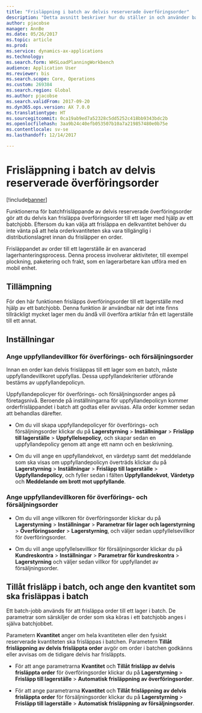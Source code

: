 ```yaml
---
title: "Frisläppning i batch av delvis reserverade överföringsorder"
description: "Detta avsnitt beskriver hur du ställer in och använder batchfrisläppning av delvis reserverade överföringsorder från en mobil enhet."
author: pjacobse
manager: AnnBe
ms.date: 05/26/2017
ms.topic: article
ms.prod: 
ms.service: dynamics-ax-applications
ms.technology: 
ms.search.form: WHSLoadPlanningWorkbench
audience: Application User
ms.reviewer: bis
ms.search.scope: Core, Operations
ms.custom: 269384
ms.search.region: Global
ms.author: pjacobse
ms.search.validFrom: 2017-09-20
ms.dyn365.ops.version: AX 7.0.0
ms.translationtype: HT
ms.sourcegitcommit: 0ca19ab9ed7a52328c5dd5252c418bb9343bdc2b
ms.openlocfilehash: 3aa9b24c40efb053507b10a7a219857480e0b75e
ms.contentlocale: sv-se
ms.lasthandoff: 12/14/2017

---
```


# <a name="batch-release-of-partially-reserved-transfer-orders"></a>Frisläppning i batch av delvis reserverade överföringsorder

[!include[banner](../includes/banner.md)]

Funktionerna för batchfrisläppande av delvis reserverade överföringsorder gör att du delvis kan frisläppa överföringsorder till ett lager med hjälp av ett batchjobb.
Eftersom du kan välja att frisläppa en delkvantitet behöver du inte vänta på att hela orderkvantiteten ska vara tillgänglig i distributionslagret innan du frisläpper en order.

Frisläppandet av order till ett lagerställe är en avancerad lagerhanteringsprocess. Denna process involverar aktiviteter, till exempel plockning, paketering och frakt, som en lagerarbetare kan utföra med en mobil enhet.

## <a name="where-it-applies"></a>Tillämpning

För den här funktionen frisläpps överföringsorder till ett lagerställe med hjälp av ett batchjobb. Denna funktion är användbar när det inte finns tillräckligt mycket lager men du ändå vill överföra artiklar från ett lagerställe till ett annat.

## <a name="how-it-is-set-up"></a>Inställningar

### <a name="specify-fulfillment-criteria-for-transfer-orders-and-sales-orders"></a>Ange uppfyllandevillkor för överförings- och försäljningsorder

Innan en order kan delvis frisläppas till ett lager som en batch, måste uppfyllandevillkoret uppfyllas. Dessa uppfyllandekriterier utförande bestäms av uppfyllandepolicyn.

Uppfyllandepolicyer för överförings- och försäljningsorder anges på företagsnivå. Beroende på inställningarna för uppfyllandepolicyn kommer orderfrisläppandet i batch att godtas eller avvisas. Alla order kommer sedan att behandlas därefter.

-   Om du vill skapa uppfyllandepolicyer för överförings- och försäljningsorder klickar du på **Lagerstyrning** \> **Inställningar** \> **Frisläpp till lagerställe** \> **Uppfyllelsepolicy**, och skapar sedan en uppfyllandepolicy genom att ange ett namn och en beskrivning.

-   Om du vill ange en uppfyllandekvot, en värdetyp samt det meddelande som ska visas om uppfyllandepolicyn överträds klickar du på **Lagerstyrning** \> **Inställningar** \> **Frisläpp till lagerställe** \> **Uppfyllandepolicy**, och fyller sedan i fälten **Uppfyllandekvot**, **Värdetyp** och **Meddelande om brott mot uppfyllande**.

### <a name="set-the-fulfillment-policies-for-transfer-orders-and-sales-orders"></a>Ange uppfyllandevillkoren för överförings- och försäljningsorder

-   Om du vill ange villkoren för överföringsorder klickar du på **Lagerstyrning** \> **Inställningar** \> **Parametrar för lager och lagerstyrning** \> **Överföringsorder** \> **Lagerstyrning**, och väljer sedan uppfyllelsevillkor för överföringsorder.

-   Om du vill ange uppfyllelsevillkor för försäljningsorder klickar du på **Kundreskontra** \> **Inställningar** \> **Parametrar för kundreskontra** \> **Lagerstyrning** och väljer sedan villkor för uppfyllandet av försäljningsorder.

## <a name="allow-release-in-a-batch-and-specify-the-quantity-that-should-be-release-in-a-batch"></a>Tillåt frisläpp i batch, och ange den kvantitet som ska frisläppas i batch

Ett batch-jobb används för att frisläppa order till ett lager i batch. De parametrar som särskiljer de order som ska köras i ett batchjobb anges i själva batchjobbet.

Parametern **Kvantitet** anger om hela kvantiteten eller den fysiskt reserverade kvantiteten ska frisläppas i batchen. Parametern **Tillåt frisläppning av delvis frisläppta order** avgör om order i batchen godkänns eller avvisas om de tidigare delvis har frisläppts.

-   För att ange parametrarna **Kvantitet** och **Tillåt frisläpp av delvis frisläppta order** för överföringsorder klickar du på **Lagerstyrning** \> **Frisläpp till lagerställe** \> **Automatisk frisläppning av överföringsorder**.

-   För att ange parametrarna **Kvantitet** och **Tillåt frisläppning av delvis frisläppta order** för försäljningsorder klickar du på **Lagerstyrning** \> **Frisläpp till lagerställe** \> **Automatisk frisläppning av försäljningsorder**.

